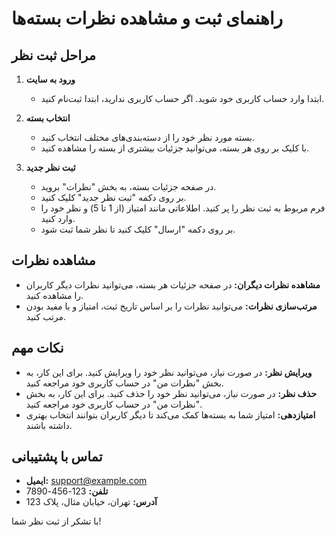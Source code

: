 # راهنمای ثبت و مشاهده نظرات بسته‌ها

## مراحل ثبت نظر

1. **ورود به سایت**
   - ابتدا وارد حساب کاربری خود شوید. اگر حساب کاربری ندارید، ابتدا ثبت‌نام کنید.

2. **انتخاب بسته**
   - بسته مورد نظر خود را از دسته‌بندی‌های مختلف انتخاب کنید.
   - با کلیک بر روی هر بسته، می‌توانید جزئیات بیشتری از بسته را مشاهده کنید.

3. **ثبت نظر جدید**
   - در صفحه جزئیات بسته، به بخش "نظرات" بروید.
   - بر روی دکمه "ثبت نظر جدید" کلیک کنید.
   - فرم مربوط به ثبت نظر را پر کنید. اطلاعاتی مانند امتیاز (از 1 تا 5) و نظر خود را وارد کنید.
   - بر روی دکمه "ارسال" کلیک کنید تا نظر شما ثبت شود.

## مشاهده نظرات

- **مشاهده نظرات دیگران:** در صفحه جزئیات هر بسته، می‌توانید نظرات دیگر کاربران را مشاهده کنید.
- **مرتب‌سازی نظرات:** می‌توانید نظرات را بر اساس تاریخ ثبت، امتیاز و یا مفید بودن مرتب کنید.

## نکات مهم

- **ویرایش نظر:** در صورت نیاز، می‌توانید نظر خود را ویرایش کنید. برای این کار، به بخش "نظرات من" در حساب کاربری خود مراجعه کنید.
- **حذف نظر:** در صورت نیاز، می‌توانید نظر خود را حذف کنید. برای این کار، به بخش "نظرات من" در حساب کاربری خود مراجعه کنید.
- **امتیازدهی:** امتیاز شما به بسته‌ها کمک می‌کند تا دیگر کاربران بتوانند انتخاب بهتری داشته باشند.

## تماس با پشتیبانی

- **ایمیل:** support@example.com
- **تلفن:** 123-456-7890
- **آدرس:** تهران، خیابان مثال، پلاک 123

با تشکر از ثبت نظر شما!
